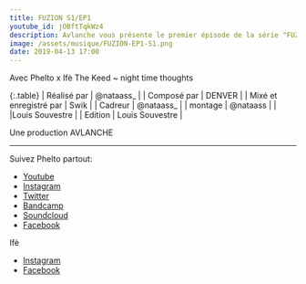 ```yaml
---
title: FUZION S1/EP1
youtube_id: jOBftTqkWz4
description: Avlanche vous présente le premier épisode de la série "FUZION" Un concept original qui a pour but de faire rencontrer deux artistes dans un home studio et laisser la magie opérer...
image: /assets/musique/FUZION-EP1-S1.png
date: 2019-04-13 17:00
---
```

Avec             Phelto x Ifè The Keed
    ~ night time thoughts

{:.table}
| Réalisé par | @nataass_ |
| Composé par | DENVER |
| Mixé et enregistré par       | Swik |
| Cadreur                        | @nataass_ |
| montage             | @nataass |
|                                 |Louis Souvestre |
| Edition                    | Louis Souvestre |

Une production      AVLANCHE 

----

Suivez Phelto partout:  


* [Youtube](https://www.youtube.com/channel/UCSrg8YPpUJDNNVL1RxadCFw)
* [Instagram ](https://www.instagram.com/pheltosaure/)
* [Twitter](https://twitter.com/pheltosaure)
* [Bandcamp](https://phelto.bandcamp.com/)
* [Soundcloud](https://soundcloud.com/pheltoz)
* [Facebook](https://www.facebook.com/pheltosaure/)

Ifè


* [Instagram ](https://www.instagram.com/0rangevelours/)
* [Facebook](https://www.facebook.com/tagutetbizu/)

